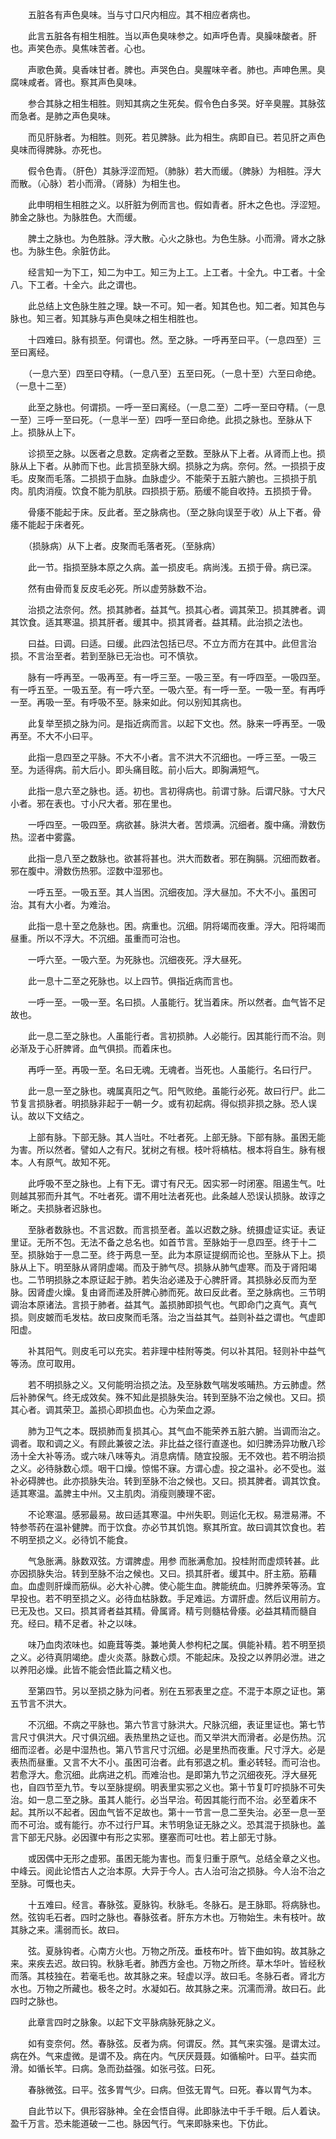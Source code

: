 <!-- { "loadSidebar": true } -->
　　五脏各有声色臭味。当与寸口尺内相应。其不相应者病也。

　　此言五脏各有相生相胜。当以声色臭味参之。如声呼色青。臭臊味酸者。肝也。声笑色赤。臭焦味苦者。心也。

　　声歌色黄。臭香味甘者。脾也。声哭色白。臭腥味辛者。肺也。声呻色黑。臭腐味咸者。肾也。察其声色臭味。

　　参合其脉之相生相胜。则知其病之生死矣。假令色白多哭。好辛臭腥。其脉弦而急者。是肺之声色臭味。

　　而见肝脉者。为相胜。则死。若见脾脉。此为相生。病即自已。若见肝之声色臭味而得脾脉。亦死也。

　　假令色青。（肝色）其脉浮涩而短。（肺脉）若大而缓。（脾脉）为相胜。浮大而散。（心脉）若小而滑。（肾脉）为相生也。

　　此申明相生相胜之义。以肝脏为例而言也。假如青者。肝木之色也。浮涩短。肺金之脉也。为脉胜色。大而缓。

　　脾土之脉也。为色胜脉。浮大散。心火之脉也。为色生脉。小而滑。肾水之脉也。为脉生色。余脏仿此。

　　经言知一为下工，知二为中工。知三为上工。上工者。十全九。中工者。十全八。下工者。十全六。此之谓也。

　　此总结上文色脉生胜之理。缺一不可。知一者。知其色也。知二者。知其色与脉也。知三者。知其脉与声色臭味之相生相胜也。

　　十四难曰。脉有损至。何谓也。然。至之脉。一呼再至曰平。（一息四至）三至曰离经。

　　（一息六至）四至曰夺精。（一息八至）五至曰死。（一息十至）六至曰命绝。（一息十二至）

　　此至之脉也。何谓损。一呼一至曰离经。（一息二至）二呼一至曰夺精。（一息一至）三呼一至曰死。（一息半一至）四呼一至曰命绝。此损之脉也。至脉从下上。损脉从上下。

　　诊损至之脉。以医者之息数。定病者之至数。至脉从下上者。从肾而上也。损脉从上下者。从肺而下也。此言损至脉大纲。损脉之为病。奈何。然。一损损于皮毛。皮聚而毛落。二损损于血脉。血脉虚少。不能荣于五脏六腑也。三损损于肌肉。肌肉消瘦。饮食不能为肌肤。四损损于筋。筋缓不能自收持。五损损于骨。

　　骨痿不能起于床。反此者。至之脉病也。（至之脉向误至于收）从上下者。骨痿不能起于床者死。

　　（损脉病）从下上者。皮聚而毛落者死。（至脉病）

　　此一节。指损至脉本原之久病。盖一损皮毛。病尚浅。五损于骨。病已深。

　　然有由骨而复反皮毛必死。所以虚劳脉数不治。

　　治损之法奈何。然。损其肺者。益其气。损其心者。调其荣卫。损其脾者。调其饮食。适其寒温。损其肝者。缓其中。损其肾者。益其精。此治损之法也。

　　曰益。曰调。曰适。曰缓。此四法包括已尽。不立方而方在其中。此但言治损。不言治至者。若到至脉已无治也。可不慎欤。

　　脉有一呼再至。一吸再至。有一呼三至。一吸三至。有一呼四至。一吸四至。有一呼五至。一吸五至。有一呼六至。一吸六至。有一呼一至。一吸一至。有再呼一至。再吸一至。有呼吸不至。脉来如此。何以别知其病也。

　　此复举至损之脉为问。是指近病而言。以起下文也。然。脉来一呼再至。一吸再至。不大不小曰平。

　　此指一息四至之平脉。不大不小者。言不洪大不沉细也。一呼三至。一吸三至。为适得病。前大后小。即头痛目眩。前小后大。即胸满短气。

　　此指一息六至之脉也。适。初也。言初得病也。前谓寸脉。后谓尺脉。寸大尺小者。邪在表也。寸小尺大者。邪在里也。

　　一呼四至。一吸四至。病欲甚。脉洪大者。苦烦满。沉细者。腹中痛。滑数伤热。涩者中雾露。

　　此指一息八至之数脉也。欲甚将甚也。洪大而数者。邪在胸膈。沉细而数者。邪在腹中。滑数伤热邪。涩数中湿邪也。

　　一呼五至。一吸五至。其人当困。沉细夜加。浮大昼加。不大不小。虽困可治。其有大小者。为难治。

　　此指一息十至之危脉也。困。病重也。沉细。阴将竭而夜重。浮大。阳将竭而昼重。所以不浮大。不沉细。虽重而可治也。

　　一呼六至。一吸六至。为死脉也。沉细夜死。浮大昼死。

　　此一息十二至之死脉也。以上四节。俱指近病而言也。

　　一呼一至。一吸一至。名曰损。人虽能行。犹当着床。所以然者。血气皆不足故也。

　　此一息二至之脉也。人虽能行者。言初损肺。人必能行。因其能行而不治。则必渐及于心肝脾肾。血气俱损。而着床也。

　　再呼一至。再吸一至。名曰无魂。无魂者。当死也。人虽能行。名曰行尸。

　　此一息一至之脉也。魂属真阳之气。阳气败绝。虽能行必死。故曰行尸。此二节复言损脉者。明损脉非起于一朝一夕。或有初起病。得似损非损之脉。恐人误认。故以下文结之。

　　上部有脉。下部无脉。其人当吐。不吐者死。上部无脉。下部有脉。虽困无能为害。所以然者。譬如人之有尺。犹树之有根。枝叶将槁枯。根本将自生。脉有根本。人有原气。故知不死。

　　此呼吸不至之脉也。上有下无。谓寸有尺无。因实邪一时闭塞。阻遏生气。吐则越其邪而升其气。不吐者死。谓不用吐法者死也。此条越人恐误认损脉。故谆之晰之。夫损脉者迟脉也。

　　至脉者数脉也。不言迟数。而言损至者。盖以迟数之脉。统摄虚证实证。表证里证。无所不包。无法不备之总名也。如首节言。至脉始于一息四至。终于十二至。损脉始于一息二至。终于两息一至。此为本原证提纲而论也。至脉从下上。损脉从上下。明至脉从肾阴虚竭。而及于肺气尽。损脉从肺气虚寒。而及于肾阳竭也。二节明损脉之本原证起于肺。若失治必递及于心脾肝肾。其损脉必反而为至脉。因肾虚火燥。复由肾而递及肝脾心肺而死。故曰反此者。至之脉病也。三节明调治本原诸法。言损于肺者。益其气。盖损肺即损气也。气即命门之真气。真气损。则皮皴而毛发枯。故曰皮聚而毛落。治之当益其气。益则补益之谓也。气虚即阳虚。

　　补其阳气。则皮毛可以充实。若非理中桂附等类。何以补其阳。轻则补中益气等汤。庶可取用。

　　若不明损脉之义。又何能明治损之法。及至脉数气喘发咳晡热。方云肺虚。然后补肺保气。终无成效矣。殊不知此是损脉失治。转到至脉不治之候也。又曰。损其心者。调其荣卫。盖损心即损血也。心为荣血之源。

　　肺为卫气之本。既损肺而复损其心。其气血不能荣养五脏六腑。当调而治之。调者。取和调之义。有顾此兼彼之法。非比益之径行直遂也。如归脾汤异功散八珍汤十全大补等汤。或六味八味等丸。消息病情。随宜投服。无不效也。若不明治损之义。必待脉数心烦。咽干口燥。惊惕不寐。方谓心虚。投之温补。必不受也。滋补必碍脾也。此亦损脉失治。转到至脉不治之候也。又曰。损其脾者。调其饮食。适其寒温。盖脾主中州。又主肌肉。消瘦则腠理不密。

　　不论寒温。感邪最易。故曰适其寒温。中州失职。则运化无权。易泄易滞。不特参苓药在温补健脾。而于饮食。亦必节其饥饱。察其所宜。故曰调其饮食也。若不明至损之义。必待饥不能食。

　　气急胀满。脉数双弦。方谓脾虚。用参 而胀满愈加。投桂附而虚烦转甚。此亦因损脉失治。转到至脉不治之候也。又曰。损其肝者。缓其中。肝主筋。筋藉血。血虚则肝燥而筋纵。必大补心脾。使心能生血。脾能统血。归脾养荣等汤。宜早投也。若不明至损之义。必待血枯脉数。手足难运。方谓肝虚。然后议用前方。已无及也。又曰。损其肾者益其精。骨属肾。精亏则髓枯骨痿。必益其精而髓自充。经曰。精不足者。补之以味。

　　味乃血肉浓味也。如鹿茸等类。兼地黄人参枸杞之属。俱能补精。若不明至损之义。必待真阴竭绝。虚火炎蒸。脉数心烦。不能起床。及投之以养阴必泄。进之以养阳必燥。此皆不能会悟此篇之精义也。

　　至第四节。另以至损之脉为问者。别在五邪表里之症。不混于本原之证也。第五节言不洪大。

　　不沉细。不病之平脉也。第六节言寸脉洪大。尺脉沉细，表证里证也。第七节言尺寸俱洪大。尺寸俱沉细。表热里热之证也。而又举洪大而滑者。必是伤热。沉细而涩者。必是中湿热也。第八节言尺寸沉细。必是里热而夜重。尺寸浮大。必是表热而昼重。又言不大不小。虽困可治者。此有邪退之机。重必转轻。而可治也。若愈浮大。愈沉细。此病进之机。而难治也。是即第九节之沉细夜死。浮大昼死也，自四节至九节。专以至脉提纲。明表里实邪之义也。第十节复叮咛损脉不可失治。如一息二至之脉。虽其人能行。必当早治。苟因其能行而不治。必至着床不起。其所以不起者。因血气皆不足故也。第十一节言一息二至失治。必至一息一至而不可治。或有能行。亦不过行尸耳。末节明急证无脉之义。恐其混于损脉也。盖言下部无尺脉。必因骤中有形之实邪。壅塞而可吐也。若上部无寸脉。

　　或因偶中无形之虚邪。虽困无能为害也。而复归重于原气。总结全章之义也。中峰云。阅此论悟古人之治本原。大异于今人。古人治可治之损脉。今人治不治之至脉。可慨也夫。

　　十五难曰。经言。春脉弦。夏脉钩。秋脉毛。冬脉石。是王脉耶。将病脉也。然。弦钩毛石者。四时之脉也。春脉弦者。肝东方木也。万物始生。未有枝叶。故其脉之来。濡弱而长。故曰。

　　弦。夏脉钩者。心南方火也。万物之所茂。垂枝布叶。皆下曲如钩。故其脉之来。来疾去迟。故曰钩。秋脉毛者。肺西方金也。万物之所终。草木华叶。皆经秋而落。其枝独在。若毫毛也。故其脉之来。轻虚以浮。故曰毛。冬脉石者。肾北方水也。万物之所藏也。极冬之时。水凝如石。故其脉之来。沉濡而滑。故曰石。此四时之脉也。

　　此章言四时之脉象。以起下文平脉病脉死脉之义。

　　如有变奈何。然。春脉弦。反者为病。何谓反。然。其气来实强。是谓太过。病在外。气来虚微。是谓不及。病在内。气厌厌聂聂。如循榆叶。曰平。益实而滑。如循长竿。曰病。急而劲益强。如张弓弦。曰死。

　　春脉微弦。曰平。弦多胃气少。曰病。但弦无胃气。曰死。春以胃气为本。

　　自此节以下。俱形容脉神。全在会悟自得。此即脉法中千手千眼。后人着诀。盈千万言。恐未能道破一二也。脉因气行。气来即脉来也。下仿此。

